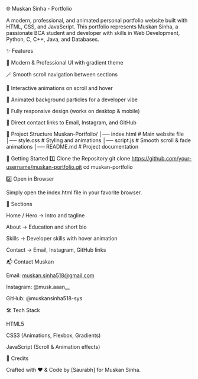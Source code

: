 🌐 Muskan Sinha - Portfolio

A modern, professional, and animated personal portfolio website built with HTML, CSS, and JavaScript.
This portfolio represents Muskan Sinha, a passionate BCA student and developer with skills in Web Development, Python, C, C++, Java, and Databases.

✨ Features

🎨 Modern & Professional UI with gradient theme

🪄 Smooth scroll navigation between sections

🌟 Interactive animations on scroll and hover

🔮 Animated background particles for a developer vibe

📱 Fully responsive design (works on desktop & mobile)

🔗 Direct contact links to Email, Instagram, and GitHub

📂 Project Structure
Muskan-Portfolio/
│── index.html      # Main website file
│── style.css       # Styling and animations
│── script.js       # Smooth scroll & fade animations
│── README.md       # Project documentation

🚀 Getting Started
1️⃣ Clone the Repository
git clone https://github.com/your-username/muskan-portfolio.git
cd muskan-portfolio

2️⃣ Open in Browser

Simply open the index.html file in your favorite browser.

📸 Sections

Home / Hero → Intro and tagline

About → Education and short bio

Skills → Developer skills with hover animation

Contact → Email, Instagram, GitHub links

📬 Contact Muskan

Email: muskan.sinha518@gmail.com

Instagram: @musk.aaan__

GitHub: @muskansinha518-sys

🛠️ Tech Stack

HTML5

CSS3 (Animations, Flexbox, Gradients)

JavaScript (Scroll & Animation effects)

🌟 Credits

Crafted with ❤️ & Code by [Saurabh] for Muskan Sinha.
